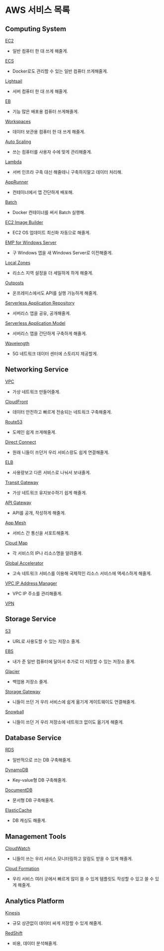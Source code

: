 # AWS 서비스 목록

## **Computing System**

[EC2](AWS%20%E1%84%89%E1%85%A5%E1%84%87%E1%85%B5%E1%84%89%E1%85%B3%20%E1%84%86%E1%85%A9%E1%86%A8%E1%84%85%E1%85%A9%E1%86%A8%20072a61f0827c4212b694f0016b560db7/EC2%20e9a365006a6140868a51fe12ed3996ab.md)

- 일반 컴퓨터 한 대 쓰게 해줄게.

[ECS](AWS%20%E1%84%89%E1%85%A5%E1%84%87%E1%85%B5%E1%84%89%E1%85%B3%20%E1%84%86%E1%85%A9%E1%86%A8%E1%84%85%E1%85%A9%E1%86%A8%20072a61f0827c4212b694f0016b560db7/ECS%2098faab57792142ddb4a8a4959c4dd63d.md)

- Docker로도 관리할 수 있는 일반 컴퓨터 쓰게해줄게.

[Lightsail](AWS%20%E1%84%89%E1%85%A5%E1%84%87%E1%85%B5%E1%84%89%E1%85%B3%20%E1%84%86%E1%85%A9%E1%86%A8%E1%84%85%E1%85%A9%E1%86%A8%20072a61f0827c4212b694f0016b560db7/Lightsail%20ddf3a1d5eff54d1ab7a0e13767558c67.md)

- 서버 컴퓨터 한 대 쓰게 해줄게.

[EB](AWS%20%E1%84%89%E1%85%A5%E1%84%87%E1%85%B5%E1%84%89%E1%85%B3%20%E1%84%86%E1%85%A9%E1%86%A8%E1%84%85%E1%85%A9%E1%86%A8%20072a61f0827c4212b694f0016b560db7/EB%203f456f5c54f44968afeb6d749b0b3f38.md)

- 기능 많은 배포용 컴퓨터 쓰게해줄게.

[Workspaces](AWS%20%E1%84%89%E1%85%A5%E1%84%87%E1%85%B5%E1%84%89%E1%85%B3%20%E1%84%86%E1%85%A9%E1%86%A8%E1%84%85%E1%85%A9%E1%86%A8%20072a61f0827c4212b694f0016b560db7/Workspaces%206323896823cc4694a70fa32d6355c03c.md)

- 데이터 보관용 컴퓨터 한 대 쓰게 해줄게.

[Auto Scaling](AWS%20%E1%84%89%E1%85%A5%E1%84%87%E1%85%B5%E1%84%89%E1%85%B3%20%E1%84%86%E1%85%A9%E1%86%A8%E1%84%85%E1%85%A9%E1%86%A8%20072a61f0827c4212b694f0016b560db7/Auto%20Scaling%20688caec839c0457892ec04155e434562.md)

- 쓰는 컴퓨터를 사용자 수에 맞게 관리해줄게.

[Lambda](AWS%20%E1%84%89%E1%85%A5%E1%84%87%E1%85%B5%E1%84%89%E1%85%B3%20%E1%84%86%E1%85%A9%E1%86%A8%E1%84%85%E1%85%A9%E1%86%A8%20072a61f0827c4212b694f0016b560db7/Lambda%20f0c830721555424785de9815abcb9e46.md)

- 서버 인프라 구축 대신 해줄테니 구축하지말고 데이터 처리해.

[AppRunner](AWS%20%E1%84%89%E1%85%A5%E1%84%87%E1%85%B5%E1%84%89%E1%85%B3%20%E1%84%86%E1%85%A9%E1%86%A8%E1%84%85%E1%85%A9%E1%86%A8%20072a61f0827c4212b694f0016b560db7/AppRunner%201c3a701a18bd453fb27ea64526929b23.md)

- 컨테이너에서 앱 간단하게 배포해.

[Batch](AWS%20%E1%84%89%E1%85%A5%E1%84%87%E1%85%B5%E1%84%89%E1%85%B3%20%E1%84%86%E1%85%A9%E1%86%A8%E1%84%85%E1%85%A9%E1%86%A8%20072a61f0827c4212b694f0016b560db7/Batch%2040b526655b734daeb565c60bd756b811.md)

- Docker 컨테이너를 써서 Batch 실행해.

[EC2 Image Builder](AWS%20%E1%84%89%E1%85%A5%E1%84%87%E1%85%B5%E1%84%89%E1%85%B3%20%E1%84%86%E1%85%A9%E1%86%A8%E1%84%85%E1%85%A9%E1%86%A8%20072a61f0827c4212b694f0016b560db7/EC2%20Image%20Builder%201c2c63b1c73f43ce999a76ff26602015.md)

- EC2 OS 업데이트 최신화 자동으로 해줄게.

[EMP for Windows Server](AWS%20%E1%84%89%E1%85%A5%E1%84%87%E1%85%B5%E1%84%89%E1%85%B3%20%E1%84%86%E1%85%A9%E1%86%A8%E1%84%85%E1%85%A9%E1%86%A8%20072a61f0827c4212b694f0016b560db7/EMP%20for%20Windows%20Server%204faf11d8f9264d568fc2fecd469ecf13.md)

- 구 Windows 앱을 새 Windows Server로 이전해줄게.

[Local Zones](AWS%20%E1%84%89%E1%85%A5%E1%84%87%E1%85%B5%E1%84%89%E1%85%B3%20%E1%84%86%E1%85%A9%E1%86%A8%E1%84%85%E1%85%A9%E1%86%A8%20072a61f0827c4212b694f0016b560db7/Local%20Zones%207f7ee90b7ad046049cc898a807774f4b.md)

- 리소스 지역 설정을 더 세밀하게 하게 해줄게.

[Outposts](AWS%20%E1%84%89%E1%85%A5%E1%84%87%E1%85%B5%E1%84%89%E1%85%B3%20%E1%84%86%E1%85%A9%E1%86%A8%E1%84%85%E1%85%A9%E1%86%A8%20072a61f0827c4212b694f0016b560db7/Outposts%20eea058b4fe73469081e303302734e459.md)

- 온프레미스에서도 API를 실행 가능하게 해줄게.

[Serverless Application Repository](AWS%20%E1%84%89%E1%85%A5%E1%84%87%E1%85%B5%E1%84%89%E1%85%B3%20%E1%84%86%E1%85%A9%E1%86%A8%E1%84%85%E1%85%A9%E1%86%A8%20072a61f0827c4212b694f0016b560db7/Serverless%20Application%20Repository%20a46b4cea95434738956d3e1342474afd.md)

- 서버리스 앱을 공유, 공개해줄게.

[Serverless Application Model](AWS%20%E1%84%89%E1%85%A5%E1%84%87%E1%85%B5%E1%84%89%E1%85%B3%20%E1%84%86%E1%85%A9%E1%86%A8%E1%84%85%E1%85%A9%E1%86%A8%20072a61f0827c4212b694f0016b560db7/Serverless%20Application%20Model%2000477f9283aa45bb914c6f6f11eff545.md)

- 서버리스 앱을 간단하게 구축하게 해줄게.

[Wavelength](AWS%20%E1%84%89%E1%85%A5%E1%84%87%E1%85%B5%E1%84%89%E1%85%B3%20%E1%84%86%E1%85%A9%E1%86%A8%E1%84%85%E1%85%A9%E1%86%A8%20072a61f0827c4212b694f0016b560db7/Wavelength%20d31dd623f37d45b4a7cd5f25bf78ed69.md)

- 5G 네트워크 데이터 센터에 스토리지 제공할게.

## **Networking Service**

[VPC](AWS%20%E1%84%89%E1%85%A5%E1%84%87%E1%85%B5%E1%84%89%E1%85%B3%20%E1%84%86%E1%85%A9%E1%86%A8%E1%84%85%E1%85%A9%E1%86%A8%20072a61f0827c4212b694f0016b560db7/VPC%2082d16860a9ad4556aa13765f4c0b341b.md)

- 가상 네트워크 만들어줄게.

[CloudFront](AWS%20%E1%84%89%E1%85%A5%E1%84%87%E1%85%B5%E1%84%89%E1%85%B3%20%E1%84%86%E1%85%A9%E1%86%A8%E1%84%85%E1%85%A9%E1%86%A8%20072a61f0827c4212b694f0016b560db7/CloudFront%20665b019a9af843d5ad870fbcb94ab992.md)

- 데이터 안전하고 빠르게 전송되는 네트워크 구축해줄게.

[Route53](AWS%20%E1%84%89%E1%85%A5%E1%84%87%E1%85%B5%E1%84%89%E1%85%B3%20%E1%84%86%E1%85%A9%E1%86%A8%E1%84%85%E1%85%A9%E1%86%A8%20072a61f0827c4212b694f0016b560db7/Route53%20ce3f01f2b02144ea82daa87274ef9a8f.md)

- 도메인 쉽게 쓰게해줄게.

[Direct Connect](AWS%20%E1%84%89%E1%85%A5%E1%84%87%E1%85%B5%E1%84%89%E1%85%B3%20%E1%84%86%E1%85%A9%E1%86%A8%E1%84%85%E1%85%A9%E1%86%A8%20072a61f0827c4212b694f0016b560db7/Direct%20Connect%20781d10e9a6f14792945dd7423e7c2fc8.md)

- 원래 니들이 쓰던거 우리 서비스랑도 쉽게 연결해줄게.

[ELB](AWS%20%E1%84%89%E1%85%A5%E1%84%87%E1%85%B5%E1%84%89%E1%85%B3%20%E1%84%86%E1%85%A9%E1%86%A8%E1%84%85%E1%85%A9%E1%86%A8%20072a61f0827c4212b694f0016b560db7/ELB%20062ddd6cc04a4a2a802e93bd1cfccc1b.md)

- 사용량보고 다른 서비스로 나눠서 보내줄게.

[Transit Gateway](AWS%20%E1%84%89%E1%85%A5%E1%84%87%E1%85%B5%E1%84%89%E1%85%B3%20%E1%84%86%E1%85%A9%E1%86%A8%E1%84%85%E1%85%A9%E1%86%A8%20072a61f0827c4212b694f0016b560db7/Transit%20Gateway%20333e1b2848b94f1c9e95c5913645cde9.md)

- 가상 네트워크 유지보수하기 쉽게 해줄게.

[API Gateway](AWS%20%E1%84%89%E1%85%A5%E1%84%87%E1%85%B5%E1%84%89%E1%85%B3%20%E1%84%86%E1%85%A9%E1%86%A8%E1%84%85%E1%85%A9%E1%86%A8%20072a61f0827c4212b694f0016b560db7/API%20Gateway%2080496f28dd5e41b7b295c88f2255f514.md)

- API를 공개, 작성하게 해줄게.

[App Mesh](AWS%20%E1%84%89%E1%85%A5%E1%84%87%E1%85%B5%E1%84%89%E1%85%B3%20%E1%84%86%E1%85%A9%E1%86%A8%E1%84%85%E1%85%A9%E1%86%A8%20072a61f0827c4212b694f0016b560db7/App%20Mesh%20985ef1e3095f4f53a6315802e09f22ff.md)

- 서비스 간 통신을 서포트해줄게.

[Cloud Map](AWS%20%E1%84%89%E1%85%A5%E1%84%87%E1%85%B5%E1%84%89%E1%85%B3%20%E1%84%86%E1%85%A9%E1%86%A8%E1%84%85%E1%85%A9%E1%86%A8%20072a61f0827c4212b694f0016b560db7/Cloud%20Map%205a81565d206c44df8a76389b225f93ee.md)

- 각 서비스의 IP나 리소스명을 알려줄게.

[Global Accelerator](AWS%20%E1%84%89%E1%85%A5%E1%84%87%E1%85%B5%E1%84%89%E1%85%B3%20%E1%84%86%E1%85%A9%E1%86%A8%E1%84%85%E1%85%A9%E1%86%A8%20072a61f0827c4212b694f0016b560db7/Global%20Accelerator%2081c7e5999c9a48848d7246e6d3ba1720.md)

- 고속 네트워크 서비스를 이용해 국제적인 리소스 서비스에 액세스하게 해줄게.

[VPC IP Address Manager](AWS%20%E1%84%89%E1%85%A5%E1%84%87%E1%85%B5%E1%84%89%E1%85%B3%20%E1%84%86%E1%85%A9%E1%86%A8%E1%84%85%E1%85%A9%E1%86%A8%20072a61f0827c4212b694f0016b560db7/VPC%20IP%20Address%20Manager%20884b98e13c2c48ec980816fbc37615ca.md)

- VPC IP 주소를 관리해줄게.

[VPN](AWS%20%E1%84%89%E1%85%A5%E1%84%87%E1%85%B5%E1%84%89%E1%85%B3%20%E1%84%86%E1%85%A9%E1%86%A8%E1%84%85%E1%85%A9%E1%86%A8%20072a61f0827c4212b694f0016b560db7/VPN%2060f3e68772fe41c0afddddb4c522994a.md)

## **Storage Service**

[S3](AWS%20%E1%84%89%E1%85%A5%E1%84%87%E1%85%B5%E1%84%89%E1%85%B3%20%E1%84%86%E1%85%A9%E1%86%A8%E1%84%85%E1%85%A9%E1%86%A8%20072a61f0827c4212b694f0016b560db7/S3%209b1631e5de114854b148e253de3e5979.md)

- URL로 사용도할 수 있는 저장소 줄게.

[EBS](AWS%20%E1%84%89%E1%85%A5%E1%84%87%E1%85%B5%E1%84%89%E1%85%B3%20%E1%84%86%E1%85%A9%E1%86%A8%E1%84%85%E1%85%A9%E1%86%A8%20072a61f0827c4212b694f0016b560db7/EBS%20dc7a22e1b15940eebbeed77a8c425942.md)

- 내가 준 일반 컴퓨터에 달아서 추가로 더 저장할 수 있는 저장소 줄게.

[Glacier](AWS%20%E1%84%89%E1%85%A5%E1%84%87%E1%85%B5%E1%84%89%E1%85%B3%20%E1%84%86%E1%85%A9%E1%86%A8%E1%84%85%E1%85%A9%E1%86%A8%20072a61f0827c4212b694f0016b560db7/Glacier%2078be8407be61487eb10c332d66c2e24b.md)

- 백업용 저장소 줄게.

[Storage Gateway](AWS%20%E1%84%89%E1%85%A5%E1%84%87%E1%85%B5%E1%84%89%E1%85%B3%20%E1%84%86%E1%85%A9%E1%86%A8%E1%84%85%E1%85%A9%E1%86%A8%20072a61f0827c4212b694f0016b560db7/Storage%20Gateway%20f3cadb2e650a478ab911c2790e32e51d.md)

- 니들이 쓰던 거 우리 서비스에 쉽게 옮기게 게이트웨이도 연결해줄게.

[Snowball](AWS%20%E1%84%89%E1%85%A5%E1%84%87%E1%85%B5%E1%84%89%E1%85%B3%20%E1%84%86%E1%85%A9%E1%86%A8%E1%84%85%E1%85%A9%E1%86%A8%20072a61f0827c4212b694f0016b560db7/Snowball%20a37de0c913a94c84bf6559daa9ed96ea.md)

- 니들이 쓰던 거 우리 저장소에 네트워크 없이도 옮기게 해줄게.

## **Database Service**

[RDS](AWS%20%E1%84%89%E1%85%A5%E1%84%87%E1%85%B5%E1%84%89%E1%85%B3%20%E1%84%86%E1%85%A9%E1%86%A8%E1%84%85%E1%85%A9%E1%86%A8%20072a61f0827c4212b694f0016b560db7/RDS%2096b9f5f1a79747549600ee2bfd3ef355.md)

- 일반적으로 쓰는 DB 구축해줄게.

[DynamoDB](AWS%20%E1%84%89%E1%85%A5%E1%84%87%E1%85%B5%E1%84%89%E1%85%B3%20%E1%84%86%E1%85%A9%E1%86%A8%E1%84%85%E1%85%A9%E1%86%A8%20072a61f0827c4212b694f0016b560db7/DynamoDB%20a15d6109caac404881c9b01d6a56d0d8.md)

- Key-value형 DB 구축해줄게.

[DocumentDB](AWS%20%E1%84%89%E1%85%A5%E1%84%87%E1%85%B5%E1%84%89%E1%85%B3%20%E1%84%86%E1%85%A9%E1%86%A8%E1%84%85%E1%85%A9%E1%86%A8%20072a61f0827c4212b694f0016b560db7/DocumentDB%2024c79befc7c044dea2b96dedbbb98292.md)

- 문서형 DB 구축해줄게.

[ElasticCache](AWS%20%E1%84%89%E1%85%A5%E1%84%87%E1%85%B5%E1%84%89%E1%85%B3%20%E1%84%86%E1%85%A9%E1%86%A8%E1%84%85%E1%85%A9%E1%86%A8%20072a61f0827c4212b694f0016b560db7/ElasticCache%20f8c2d73db29d4d2490ef98590e33552b.md)

- DB 캐싱도 해줄게.

## **Management Tools**

[CloudWatch](AWS%20%E1%84%89%E1%85%A5%E1%84%87%E1%85%B5%E1%84%89%E1%85%B3%20%E1%84%86%E1%85%A9%E1%86%A8%E1%84%85%E1%85%A9%E1%86%A8%20072a61f0827c4212b694f0016b560db7/CloudWatch%2014d3c66cb490411fbf1b099d737ed611.md)

- 니들이 쓰는 우리 서비스 모니터링하고 알람도 받을 수 있게 해줄게.

[Cloud Formation](AWS%20%E1%84%89%E1%85%A5%E1%84%87%E1%85%B5%E1%84%89%E1%85%B3%20%E1%84%86%E1%85%A9%E1%86%A8%E1%84%85%E1%85%A9%E1%86%A8%20072a61f0827c4212b694f0016b560db7/Cloud%20Formation%20dd32775651f14a4e8d5fb0d9283be2f7.md)

- 우리 서비스 여러 곳에서 빠르게 많이 쓸 수 있게 템플릿도 작성할 수 있고 쓸 수 있게 해줄게.

## **Analytics Platform**

[Kinesis](AWS%20%E1%84%89%E1%85%A5%E1%84%87%E1%85%B5%E1%84%89%E1%85%B3%20%E1%84%86%E1%85%A9%E1%86%A8%E1%84%85%E1%85%A9%E1%86%A8%20072a61f0827c4212b694f0016b560db7/Kinesis%20acd613fcf2c24c9c848e71ffdda01e33.md)

- 규모 상관없이 데이터 싸게 저장할 수 있게 해줄게.

[RedShift](AWS%20%E1%84%89%E1%85%A5%E1%84%87%E1%85%B5%E1%84%89%E1%85%B3%20%E1%84%86%E1%85%A9%E1%86%A8%E1%84%85%E1%85%A9%E1%86%A8%20072a61f0827c4212b694f0016b560db7/RedShift%2073b8d0ab1f244a7e9d38106c15d68af3.md)

- 비용, 데이터 분석해줄게.
